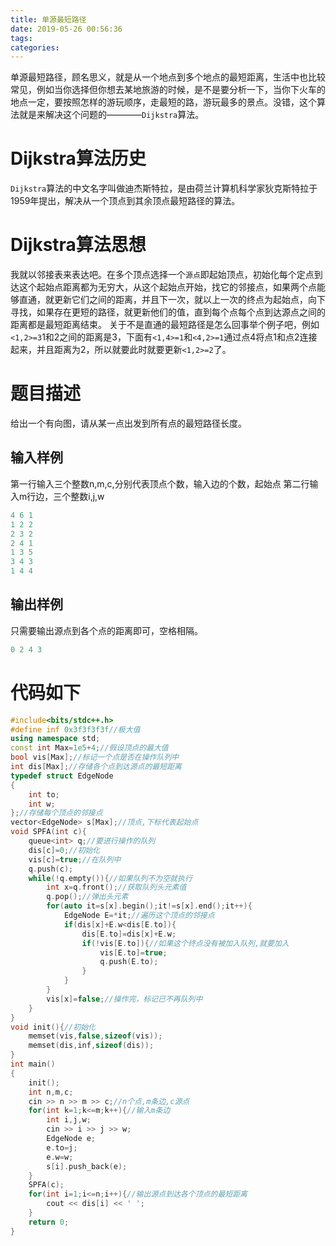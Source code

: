```yaml
---
title: 单源最短路径
date: 2019-05-26 00:56:36
tags:
categories:
---
```

单源最短路径，顾名思义，就是从一个地点到多个地点的最短距离，生活中也比较常见，例如当你选择但你想去某地旅游的时候，是不是要分析一下，当你下火车的地点一定，要按照怎样的游玩顺序，走最短的路，游玩最多的景点。没错，这个算法就是来解决这个问题的————`Dijkstra`算法。<!--more-->
# Dijkstra算法历史
`Dijkstra`算法的中文名字叫做迪杰斯特拉，是由荷兰计算机科学家狄克斯特拉于1959年提出，解决从一个顶点到其余顶点最短路径的算法。
# Dijkstra算法思想
我就以邻接表来表达吧。在多个顶点选择一个`源点`即起始顶点，初始化每个定点到达这个起始点距离都为无穷大，从这个起始点开始，找它的邻接点，如果两个点能够直通，就更新它们之间的距离，并且下一次，就以上一次的终点为起始点，向下寻找，如果存在更短的路径，就更新他们的值，直到每个点每个点到达源点之间的距离都是最短距离结束。
关于不是直通的最短路径是怎么回事举个例子吧，例如`<1,2>=3`1和2之间的距离是3，下面有`<1,4>=1`和`<4,2>=1`通过点4将点1和点2连接起来，并且距离为2，所以就要此时就要更新`<1,2>=2`了。
# 题目描述
给出一个有向图，请从某一点出发到所有点的最短路径长度。
## 输入样例
第一行输入三个整数n,m,c,分别代表顶点个数，输入边的个数，起始点
第二行输入m行边，三个整数i,j,w
```c++
4 6 1
1 2 2
2 3 2
2 4 1
1 3 5
3 4 3
1 4 4
```
## 输出样例
只需要输出源点到各个点的距离即可，空格相隔。
```c++
0 2 4 3
```
# 代码如下
```c++
#include<bits/stdc++.h>
#define inf 0x3f3f3f3f//极大值
using namespace std;
const int Max=1e5+4;//假设顶点的最大值
bool vis[Max];//标记一个点是否在操作队列中
int dis[Max];//存储各个点到达源点的最短距离
typedef struct EdgeNode
{
    int to;
    int w;
};//存储每个顶点的邻接点
vector<EdgeNode> s[Max];//顶点,下标代表起始点
void SPFA(int c){
    queue<int> q;//要进行操作的队列
    dis[c]=0;//初始化
    vis[c]=true;//在队列中
    q.push(c);
    while(!q.empty()){//如果队列不为空就执行
        int x=q.front();//获取队列头元素值
        q.pop();//弹出头元素
        for(auto it=s[x].begin();it!=s[x].end();it++){
            EdgeNode E=*it;//遍历这个顶点的邻接点
            if(dis[x]+E.w<dis[E.to]){
                dis[E.to]=dis[x]+E.w;
                if(!vis[E.to]){//如果这个终点没有被加入队列,就要加入
                    vis[E.to]=true;
                    q.push(E.to);
                }
            }
        }
        vis[x]=false;//操作完，标记已不再队列中
    }
}
void init(){//初始化
    memset(vis,false,sizeof(vis));
    memset(dis,inf,sizeof(dis));
}
int main()
{
    init();
    int n,m,c;
    cin >> n >> m >> c;//n个点,m条边,c源点
    for(int k=1;k<=m;k++){//输入m条边
        int i,j,w;
        cin >> i >> j >> w;
        EdgeNode e;
        e.to=j;
        e.w=w;
        s[i].push_back(e);
    }
    SPFA(c);
    for(int i=1;i<=n;i++){//输出源点到达各个顶点的最短距离
        cout << dis[i] << ' ';
    }
    return 0;
}
```